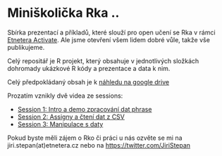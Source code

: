 # Miniškolička Rka ..

Sbírka prezentací a příkladů, které slouží pro open učení se Rka v rámci [Etnetera Activate](http://activate.etnetera.cz). Ale jsme otevření všem lidem dobré vůle, takže vše publikujeme.

Celý repositář je R projekt, který obsahuje v jednotlivých složkách dohromady ukázkové R kódy a prezentace a data k nim.

Celý předpokládaný obsah je k [náhledu na google drive](https://docs.google.com/document/d/1GZZN0IeidVxFCXoLKtVAr_p_i5LLruUXqxKLKvrY67I) 

Prozatím vznikly dvě videa ze sessions:

* [Session 1: Intro a demo zpracování dat phrase](https://www.youtube.com/watch?v=vT-TBG1r7Lk)
* [Session 2: Assigny a čtení dat z CSV](https://www.youtube.com/watch?v=SscbQikK1Sc)
* [Session 3: Manipulace s daty](https://youtu.be/7livBVPn-t8)

Pokud byste měli zájem o Rko či práci u nás ozvěte se mi na jiri.stepan(at)etnetera.cz nebo na https://twitter.com/JiriStepan
